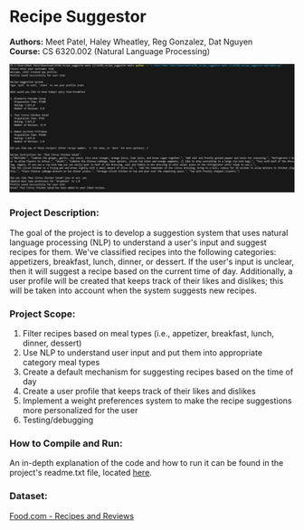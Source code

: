 # Recipe Suggestor

**Authors:** Meet Patel, Haley Wheatley, Reg Gonzalez, Dat Nguyen <br>
**Course:** CS 6320.002 (Natural Language Processing)

![demo](https://github.com/hkwheat/6320_recipe_suggestor/blob/main/demo.jpg)

### Project Description:
The goal of the project is to develop a suggestion system that uses natural language processing (NLP) to understand a user's input and suggest recipes for them. We've classified recipes into the following categories: appetizers, breakfast, lunch, dinner, or dessert. If the user's input is unclear, then it will suggest a recipe based on the current time of day. Additionally, a user profile will be created that keeps track of their likes and dislikes; this will be taken into account when the system suggests new recipes. 

### Project Scope:
1. Filter recipes based on meal types (i.e., appetizer, breakfast, lunch, dinner, dessert)
2. Use NLP to understand user input and put them into appropriate category meal types
3. Create a default mechanism for suggesting recipes based on the time of day
4. Create a user profile that keeps track of their likes and dislikes
5. Implement a weight preferences system to make the recipe suggestions more personalized for the user
6. Testing/debugging 

### How to Compile and Run: 
An in-depth explanation of the code and how to run it can be found in the project's readme.txt file, located [here](https://github.com/hkwheat/6320_recipe_suggestor/blob/main/readme.txt).

### Dataset:
[Food.com - Recipes and Reviews](https://www.kaggle.com/datasets/irkaal/foodcom-recipes-and-reviews)

